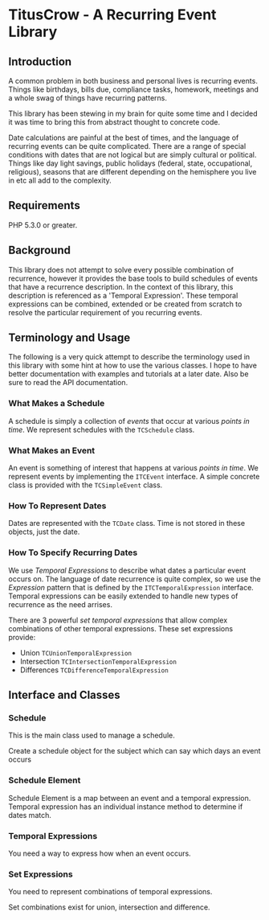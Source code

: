 # TitusCrow - A Recurring Event Library

## Introduction
A common problem in both business and personal lives is recurring events. Things
like birthdays, bills due, compliance tasks, homework, meetings and a whole
swag of things have recurring patterns.

This library has been stewing in my brain for quite some time and I
decided it was time to bring this from abstract thought to concrete code.

Date calculations are painful at the best of times, and the language
of recurring events can be quite complicated. There are a range of
special conditions with dates that are not logical but are simply
cultural or political. Things like day light savings, public holidays 
(federal, state, occupational, religious), seasons that are different depending
on the hemisphere you live in etc all add to the complexity.

## Requirements
PHP 5.3.0 or greater.

## Background
This library does not attempt to solve every possible combination of recurrence,
however it provides the base tools to build schedules of events that have a
recurrence description. In the context of this library, this description is
referenced as a 'Temporal Expression'. These temporal expressions can be
combined, extended or be created from scratch to resolve the particular
requirement of you recurring events.

## Terminology and Usage
The following is a very quick attempt to describe the terminology used in this
library with some hint at how to use the various classes. I hope to have better
documentation with examples and tutorials at a later date. Also be sure to read
the API documentation.

### What Makes a Schedule
A schedule is simply a collection of _events_ that occur at various _points in
time_. We represent schedules with the `TCSchedule` class.

### What Makes an Event
An event is something of interest that happens at various _points in time_. We
represent events by implementing the `ITCEvent` interface. A simple concrete
class is provided with the `TCSimpleEvent` class.

### How To Represent Dates
Dates are represented with the `TCDate` class. Time is not stored in these
objects, just the date.

### How To Specify Recurring Dates
We use _Temporal Expressions_ to describe what dates a particular event occurs
on. The language of date recurrence is quite complex, so we use the _Expression_
pattern that is defined by the `ITCTemporalExpression` interface. Temporal
expressions can be easily extended to handle new types of recurrence as the
need arrises.

There are 3 powerful _set temporal expressions_ that allow complex combinations
of other temporal expressions. These set expressions provide:
- Union `TCUnionTemporalExpression`
- Intersection `TCIntersectionTemporalExpression`
- Differences `TCDifferenceTemporalExpression`

## Interface and Classes

### Schedule
This is the main class used to manage a schedule.

Create a schedule object for the subject which can say which days an
event occurs

### Schedule Element
Schedule Element is a map between an event and a temporal expression. Temporal
expression has an individual instance method to determine if dates
match.

### Temporal Expressions
You need a way to express how when an event occurs.

### Set Expressions
You need to represent combinations of temporal expressions.

Set combinations exist for union, intersection and difference.

